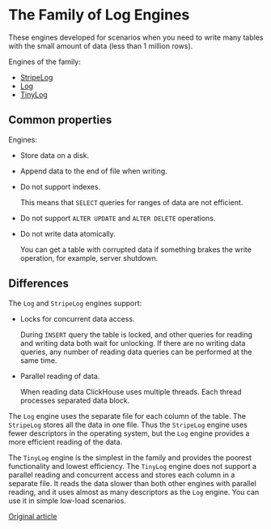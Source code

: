 # The Family of Log Engines

These engines developed for scenarios when you need to write many tables with the small amount of data (less than 1 million rows).

Engines of the family:

- [StripeLog](stripelog.md)
- [Log](log.md)
- [TinyLog](tinylog.md)

## Common properties

Engines:

- Store data on a disk.
- Append data to the end of file when writing.
- Do not support indexes.

    This means that `SELECT` queries for ranges of data are not efficient.

- Do not support `ALTER UPDATE` and `ALTER DELETE` operations.
- Do not write data atomically.

    You can get a table with corrupted data if something brakes the write operation, for example, server shutdown.

## Differences

The `Log` and `StripeLog` engines support:

- Locks for concurrent data access.

    During `INSERT` query the table is locked, and other queries for reading and writing data both wait for unlocking. If there are no writing data queries, any number of reading data queries can be performed at the same time.

- Parallel reading of data.

    When reading data ClickHouse uses multiple threads. Each thread processes separated data block.

The `Log` engine uses the separate file for each column of the table. The `StripeLog` stores all the data in one file. Thus the `StripeLog` engine uses fewer descriptors in the operating system, but the `Log` engine provides a more efficient reading of the data.

The `TinyLog` engine is the simplest in the family and provides the poorest functionality and lowest efficiency. The `TinyLog` engine does not support a parallel reading and concurrent access and stores each column in a separate file. It reads the data slower than both other engines with parallel reading, and it uses almost as many descriptors as the `Log` engine. You can use it in simple low-load scenarios.

[Original article](https://clickhouse.yandex/docs/en/operations/table_engines/log_family/) <!--hide-->
